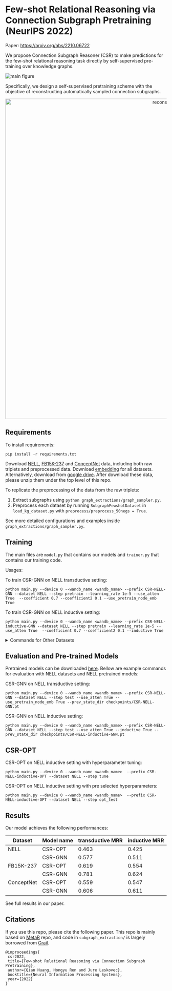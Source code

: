 
# Few-shot Relational Reasoning via Connection Subgraph Pretraining (NeurIPS 2022)

Paper: https://arxiv.org/abs/2210.06722

We propose Connection Subgraph Reasoner (CSR) to make predictions for the few-shot relational reasoning task directly by self-supervised pre-training over knowledge graphs. 

![main figure](./pictures/figure.png)

Specifically, we design a self-supervised pretraining scheme with the objective of reconstructing automatically sampled connection subgraphs. 

<p align="center">
  <img src="./pictures/recon.png" alt="reconstruction" width="1000"/>
</p>

## Requirements

To install requirements:

```setup
pip install -r requirements.txt
```

Download [NELL](http://snap.stanford.edu/csr/NELL.zip), [FB15K-237](http://snap.stanford.edu/csr/FB15K-237.zip) and [ConceptNet](http://snap.stanford.edu/csr/ConceptNet.zip) data, including both raw triplets and preprocessed data. Download [embedding](http://snap.stanford.edu/csr/embedding.zip) for all datasets. Alternatively, download from [google drive](https://drive.google.com/drive/folders/1HKrC4dr6JJDVhO8dqBkH2ixTejmAhh6e?usp=sharing). After download these data, please unzip them under the top level of this repo.

To replicate the preprocessing of the data from the raw triplets:
1. Extract subgraphs using `python graph_extractions/graph_sampler.py`. 
2. Preprocess each dataset by running `SubgraphFewshotDataset` in `load_kg_dataset.py` with `preprocess/preprocess_50negs = True`. 

See more detailed configurations and examples inside `graph_extractions/graph_sampler.py`.

## Training

The main files are `model.py` that contains our models and `trainer.py` that contains our training code.

Usages: 

To train CSR-GNN on NELL transductive setting:
```
python main.py --device 0 --wandb_name <wandb_name> --prefix CSR-NELL-GNN --dataset NELL --step pretrain --learning_rate 1e-5 --use_atten True  --coefficient 0.7 --coefficient2 0.1 --use_pretrain_node_emb True
```

To train CSR-GNN on NELL inductive setting:
```
python main.py --device 0 --wandb_name <wandb_name> --prefix CSR-NELL-inductive-GNN --dataset NELL --step pretrain --learning_rate 1e-5 --use_atten True  --coefficient 0.7 --coefficient2 0.1 --inductive True 
```


<details>
<summary>Commands for Other Datasets</summary>

To train CSR-GNN on FB15K-237 transductive setting:
```
python main.py --device 0 --wandb_name <wandb_name> --prefix CSR-FB-GNN --dataset FB15K-237 --step pretrain --learning_rate 1e-5 --use_atten True  --coefficient 0.1 --coefficient2 1 --use_pretrain_node_emb True
```

To train CSR-GNN on FB15K-237 inductive setting:
```
python main.py --device 0 --wandb_name <wandb_name> --prefix CSR-FB-inductive-GNN --dataset FB15K-237 --step pretrain --learning_rate 1e-5 --use_atten True  --coefficient 2 --coefficient2 2 --inductive True 
```



To train CSR-GNN on ConceptNet transductive setting:
```
python main.py --device 0 --wandb_name <wandb_name> --prefix CSR-CN-GNN --dataset ConceptNet --step pretrain --learning_rate 1e-5 --use_atten True  --coefficient 1 --coefficient2 0.5 --use_pretrain_node_emb True --embed_model ComplEx
```

To train CSR-GNN on ConceptNet inductive setting:
```
python main.py --device 0 --wandb_name <wandb_name> --prefix CSR-CN-inductive-GNN --dataset ConceptNet --step pretrain --learning_rate 1e-5 --use_atten True  --coefficient 2 --coefficient2 0.5 --inductive True --embed_model ComplEx
```
</details>

## Evaluation and Pre-trained Models

Pretrained models can be downloaded [here](http://snap.stanford.edu/csr/checkpoints.zip). Bellow are example commands for evaluation with NELL datasets and NELL pretrained models:

CSR-GNN on NELL transductive setting:
```
python main.py --device 0 --wandb_name <wandb_name> --prefix CSR-NELL-GNN --dataset NELL --step test --use_atten True --use_pretrain_node_emb True --prev_state_dir checkpoints/CSR-NELL-GNN.pt

```

CSR-GNN on NELL inductive setting:
```
python main.py --device 0 --wandb_name <wandb_name> --prefix CSR-NELL-GNN --dataset NELL --step test --use_atten True --inductive True --prev_state_dir checkpoints/CSR-NELL-inductive-GNN.pt

```

## CSR-OPT


CSR-OPT on NELL inductive setting with hyperparameter tuning:
```
python main.py --device 0 --wandb_name <wandb_name>  --prefix CSR-NELL-inductive-OPT --dataset NELL --step tune

```


CSR-OPT on NELL inductive setting with pre selected hyperparameters:
```
python main.py --device 0 --wandb_name <wandb_name>  --prefix CSR-NELL-inductive-OPT --dataset NELL --step opt_test

```

<!-- ## Pre-trained Models
To get NELL pretrained checkpoints:


CSR-GNN on NELL transductive setting:
```
python main.py --device 0 --wandb_name <wandb_name> --prefix CSR-NELL-GNN --dataset NELL --step test --use_atten True --use_pretrain_node_emb True --prev_state_dir checkpoints/CSR-NELL-GNN.pt

```


CSR-GNN on NELL inductive setting:
```
python main.py --device 0 --wandb_name <wandb_name> --prefix CSR-NELL-GNN --dataset NELL --step test --use_atten True --inductive True --prev_state_dir checkpoints/CSR-NELL-inductive-GNN.pt

``` -->


<!-- CSR-GNN on FB15K-237 transductive setting:
```
python main.py --device 0 --wandb_name <wandb_name> --prefix CSR-FB-GNN --dataset FB15K-237 --step test --use_atten True --use_pretrain_node_emb True --prev_state_dir checkpoints/CSR-FB-GNN.pt
```


CSR-GNN on FB15K-237 inductive setting:
```
python main.py --device 0 --wandb_name <wandb_name> --prefix CSR-FB-GNN --dataset FB15K-237 --step test --use_atten True --inductive True --prev_state_dir checkpoints/CSR-FB-inductive-GNN.pt

```

CSR-GNN on ConceptNet transductive setting:
```
python main.py --device 0 --wandb_name <wandb_name> --prefix CSR-CN-GNN --dataset ConceptNet --step test --use_atten True --use_pretrain_node_emb True --embed_model ComplEx --prev_state_dir checkpoints/CSR-CN-GNN.pt
```

CSR-GNN on ConceptNet inductive setting:
```
python main.py --device 0 --wandb_name <wandb_name> --prefix CSR-CN-inductive-GNN --dataset ConceptNet --step test --use_atten True --inductive True --embed_model ComplEx --prev_state_dir checkpoints/CSR-CN-inductive-GNN.pt
``` -->



## Results
Our model achieves the following performances:

| Dataset | Model name         | transductive MRR| inductive MRR  |
| -------| ------------------ |---------------- | -------------- |
| NELL   | CSR-OPT            |     0.463       |      0.425     |
|        | CSR-GNN            |     0.577       |      0.511     |
| FB15K-237 | CSR-OPT            |     0.619       |      0.554     |
|           | CSR-GNN            |     0.781       |      0.624     |
| ConceptNet  | CSR-OPT            |     0.559       |      0.547     |
|             | CSR-GNN            |     0.606       |      0.611     |

See full results in our paper.

## Citations

If you use this repo, please cite the following paper. This repo is mainly based on [MetaR](https://github.com/AnselCmy/MetaR) repo, and code in `subgraph_extraction/` is largely borrowed from [Grail](https://github.com/kkteru/grail).

```
@inproceedings{
 csr2022,
 title={Few-shot Relational Reasoning via Connection Subgraph Pretraining},
 author={Qian Huang, Hongyu Ren and Jure Leskovec},
 booktitle={Neural Information Processing Systems},
 year={2022}
}
```
